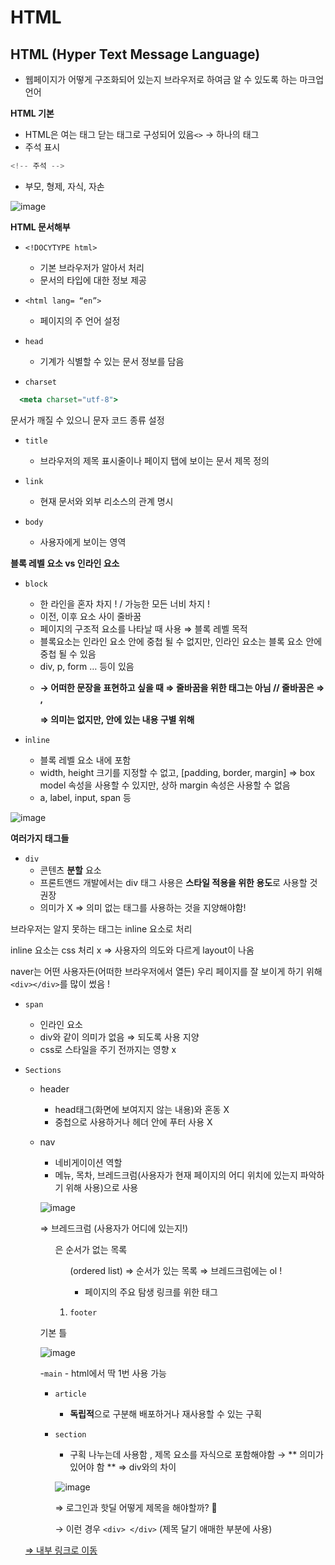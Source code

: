 # HTML

## **HTML (Hyper Text Message Language)**

- 웹페이지가 어떻게 구조화되어 있는지 브라우저로 하여금 알 수 있도록 하는 마크업 언어

**HTML 기본**

- HTML은 여는 태그 닫는 태그로 구성되어 있음`<>` → 하나의 태그
- 주석 표시

```jsx
<!-- 주석 -->
```

- 부모, 형제, 자식, 자손

![image](https://github.com/githyuniiee/EST-learn/assets/109260733/5291f6e4-9445-48ea-87d9-8d3930c92644)


**HTML 문서해부**

- `<!DOCYTYPE html>`
    - 기본 브라우저가 알아서 처리
    - 문서의 타입에 대한 정보 제공

- `<html lang= “en”>`
    - 페이지의 주 언어 설정

- `head`
    - 기계가 식별할 수 있는 문서 정보를 담음

- `charset`

```jsx
  <meta charset="utf-8">
```

 문서가 깨질 수 있으니 문자 코드 종류 설정

- `title`
    - 브라우저의 제목 표시줄이나 페이지 탭에 보이는 문서 제목 정의

- `link`
    - 현재 문서와 외부 리소스의 관계 명시

- `body`
    - 사용자에게 보이는 영역

**블록 레벨 요소 vs 인라인 요소**

- `block`
    - 한 라인을 혼자 차지 ! / 가능한 모든 너비 차지 !
    - 이전, 이후 요소 사이 줄바꿈
    - 페이지의 구조적 요소를 나타날 때 사용 ⇒ 블록 레벨 목적
    - 블록요소는 인라인 요소 안에 중첩 될 수 없지만, 인라인 요소는 블록 요소 안에 중첩 될 수 있음
    - div, p, form … 등이 있음
    - **<p> → 어떠한 문장을 표현하고 싶을 때 ⇒ 줄바꿈을 위한 태그는 아님 // 줄바꿈은 ⇒ <br>, <div> ⇒ 의미는 없지만, 안에 있는 내용 구별 위해**

- i`nline`
    - 블록 레벨 요소 내에 포함
    - width, height 크기를 지정할 수 없고, [padding, border, margin] ⇒ box model 속성을 사용할 수 있지만, 상하 margin 속성은 사용할 수 없음
    - a, label, input, span 등

![image](https://github.com/githyuniiee/EST-learn/assets/109260733/99f3980e-2369-490c-8db2-817df7803f77)


**여러가지 태그들**

- `div`
    - 콘텐츠 **분할** 요소
    - 프론트앤드 개발에서는 div 태그 사용은 **스타일 적용을 위한 용도**로 사용할 것 권장
    - 의미가 X ⇒ 의미 없는 태그를 사용하는 것을 지양해야함!
    

브라우저는 알지 못하는 태그는 inline 요소로 처리 

inline 요소는 css 처리 x ⇒ 사용자의 의도와 다르게 layout이 나옴

naver는 어떤 사용자든(어떠한 브라우저에서 열든) 우리 페이지를 잘 보이게 하기 위해 `<div></div>`를 많이 썼음 !

- `span`
    - 인라인 요소
    - div와 같이 의미가 없음 ⇒ 되도록 사용 지양
    - css로 스타일을 주기 전까지는 영향 x

- `Sections`
    - header
        - head태그(화면에 보여지지 않는 내용)와 혼동 X
        - 중첩으로 사용하거나 헤더 안에 푸터 사용 X
    - nav
        - 네비게이이션 역할
        - 메뉴, 목차, 브레드크럼(사용자가 현재 페이지의 어디 위치에 있는지 파악하기 위해 사용)으로 사용
        
        ![image](https://github.com/githyuniiee/EST-learn/assets/109260733/dfd020d9-75ce-425c-8b54-7d183a7418ea)

        
        ⇒ 브레드크럼 (사용자가 어디에 있는지!)
        
        <ul>은 순서가 없는 목록
        
        <ol> (ordered list) ⇒ 순서가 있는 목록 ⇒ 브레드크럼에는 ol !
        
        - 페이지의 주요 탐생 링크를 위한 태그
        
    - `footer`
    
    기본 틀
    
   ![image](https://github.com/githyuniiee/EST-learn/assets/109260733/b37bcfc1-07d5-45c7-add4-001ff10d8619)

    
    -`main`
        - html에서 딱 1번 사용 가능
    
    - `article`
        - **독립적**으로 구분해 배포하거나 재사용할 수 있는 구획
        
    - `section`
        - 구획 나누는데 사용함 , 제목 요소를 자식으로 포함해야함 → ** 의미가 있어야 함 ** ⇒ div와의 차이
        
        ![image](https://github.com/githyuniiee/EST-learn/assets/109260733/1ecbcad3-56a6-4776-9e42-ac6824855196)

        
        ⇒ 로그인과 핫딜 어떻게 제목을 해야할까? 🤔
        
        → 이런 경우 `<div> </div>` (제목 달기 애매한 부분에 사용)
        

<a href = “#”> ⇒ 내부 링크로 이동
